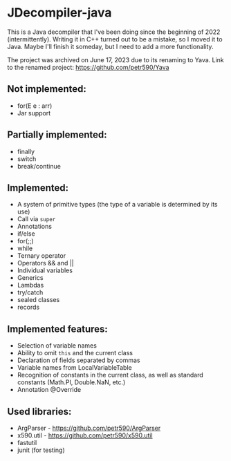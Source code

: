 # JDecompiler-java
This is a Java decompiler that I've been doing since the beginning of 2022 (intermittently).
Writing it in C++ turned out to be a mistake, so I moved it to Java.
Maybe I'll finish it someday, but I need to add a more functionality.

The project was archived on June 17, 2023 due to its renaming to Yava.
Link to the renamed project: https://github.com/petr590/Yava

## Not implemented:
- for(E e : arr)
- Jar support

## Partially implemented:
- finally
- switch
- break/continue

## Implemented:
- A system of primitive types (the type of a variable is determined by its use)
- Call via `super`
- Annotations
- if/else
- for(;;)
- while
- Ternary operator
- Operators && and ||
- Individual variables
- Generics
- Lambdas
- try/catch
- sealed classes
- records

## Implemented features:
- Selection of variable names
- Ability to omit `this` and the current class
- Declaration of fields separated by commas
- Variable names from LocalVariableTable
- Recognition of constants in the current class, as well as standard constants (Math.PI, Double.NaN, etc.)
- Annotation @Override

## Used libraries:
- ArgParser - https://github.com/petr590/ArgParser
- x590.util - https://github.com/petr590/x590.util
- fastutil
- junit (for testing)
